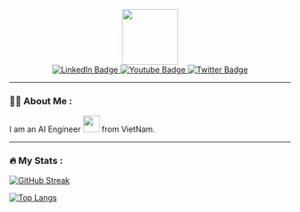 <div id="header" align="center">
  <img src="https://media.giphy.com/media/M9gbBd9nbDrOTu1Mqx/giphy.gif" width="100"/>
  <div id="badges">
  <a href="your-linkedin-URL">
    <img src="https://img.shields.io/badge/LinkedIn-blue?style=for-the-badge&logo=linkedin&logoColor=white" alt="LinkedIn Badge"/>
  </a>
  <a href="your-youtube-URL">
    <img src="https://img.shields.io/badge/YouTube-red?style=for-the-badge&logo=youtube&logoColor=white" alt="Youtube Badge"/>
  </a>
  <a href="your-twitter-URL">
    <img src="https://img.shields.io/badge/Twitter-blue?style=for-the-badge&logo=twitter&logoColor=white" alt="Twitter Badge"/>
  </a>
</div>
  
</div>

---

### :woman_technologist: About Me :
I am an AI Engineer <img src="https://media.giphy.com/media/WUlplcMpOCEmTGBtBW/giphy.gif" width="30"> from VietNam.

---
### :fire: My Stats :

[![GitHub Streak](http://github-readme-streak-stats.herokuapp.com?user=deadwishmen&theme=dark)](https://git.io/streak-stats)


[![Top Langs](https://github-readme-stats.vercel.app/api/top-langs/?username=deadwishmen&layout=compact&theme=vision-friendly-dark)](https://github.com/anuraghazra/github-readme-stats)
